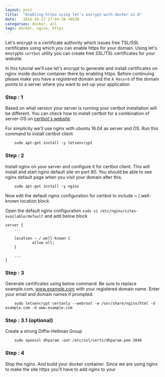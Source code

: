 ```yaml
---
layout: post
title:  "Enabling https using let's encrypt with docker v2.8"
date:   2016-10-17 17:04:38 +0530
categories: docker, all
tags: docker, nginx, https
---
```

Let's encrypt is a certificate authority which issues free TSL/SSL certificates using which you can enable https for your domain. Using let's encrypts ``certbot`` utility you can create free SSL/TSL certificates for your website. 

In this tutorial we'll use let's encrypt to generate and install certificates on nginx inside docker container there by enabling https. Before continuing please make you have a registered domain and the ``A Record`` of the domain points to a server where you want to set-up your application 

### Step : 1

Based on what version your server is running your certbot installation will be different. You can check how to install certbot for a combination of server-OS on [certbot's website](https://certbot.eff.org/). 

For simplicity we'll use nginx with ubuntu 16.04 as server and OS. Run this command to install certbot client

        sudo apt-get install -y letsencrypt


### Step : 2

Install nginx on your server and configure it for certbot client. This will install and start nginx default site on port 80. You should be able to see nginx default page when you visit your domain after this.
        
        sudo apt-get install -y nginx

Now edit the default nginx configuration for certbot to include ~ /.well-known location block. 

Open the default nginx configuration ``sudo vi /etc/nginx/sites-available/default`` and add below block

    server {
        ...

        location ~ /.well-known {
                allow all;
        }

        ...
    }

### Step : 3

Generate certificates using below command. Be sure to replace example.com, www.example.com with your registered domain name. Enter your email and domain names if prompted.

        sudo letsencrypt certonly --webroot -w /usr/share/nginx/html -d example.com -d www.example.com 


### Step : 3.1 (optional)

Create a strong Diffie-Hellman Group

        sudo openssl dhparam -out /etc/ssl/certs/dhparam.pem 2048

### Step : 4
Stop the nginx. And build your docker container. Since we are using nginx to make the site https you'll have to add nginx to your 

















